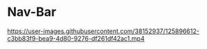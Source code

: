 # Nav-Bar


https://user-images.githubusercontent.com/38152937/125896612-c3bb83f9-bea9-4d80-9276-df261df42ac1.mp4
